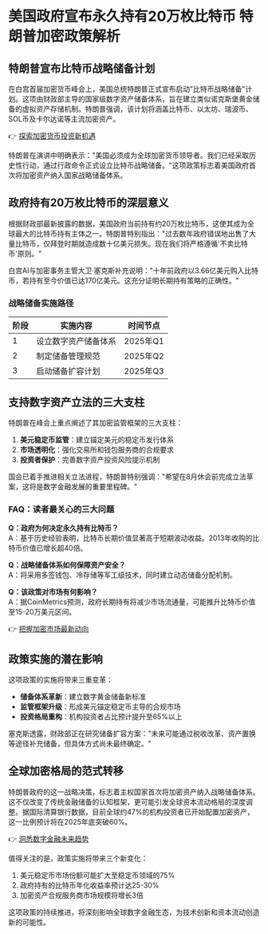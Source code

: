 # 美国政府宣布永久持有20万枚比特币 特朗普加密政策解析

## 特朗普宣布比特币战略储备计划

在白宫首届加密货币峰会上，美国总统特朗普正式宣布启动"比特币战略储备"计划。这项由财政部主导的国家级数字资产储备体系，旨在建立类似诺克斯堡黄金储备的虚拟资产存储机制。特朗普强调，该计划将涵盖比特币、以太坊、瑞波币、SOL币及卡尔达诺等主流加密资产。

👉 [探索加密货币投资新机遇](https://bit.ly/okx_welcome)

特朗普在演讲中明确表示："美国必须成为全球加密货币领导者。我们已经采取历史性行动，通过行政命令正式设立比特币战略储备。"这项政策标志着美国政府首次将加密资产纳入国家战略储备体系。

## 政府持有20万枚比特币的深层意义

根据财政部最新披露的数据，美国政府当前持有约20万枚比特币，这使其成为全球最大的比特币持有主体之一。特朗普特别指出："过去数年政府错误地出售了大量比特币，仅拜登时期就造成数十亿美元损失。现在我们将严格遵循'不卖比特币'原则。"

白宫AI与加密事务主管大卫·塞克斯补充说明："十年前政府以3.66亿美元购入比特币，若持有至今价值已达170亿美元。这充分证明长期持有策略的正确性。"

### 战略储备实施路径
| 阶段 | 实施内容 | 时间节点 |
|------|----------|----------|
| 1    | 设立数字资产储备体系 | 2025年Q1 |
| 2    | 制定储备管理规范 | 2025年Q2 |
| 3    | 启动储备扩容计划 | 2025年Q3 |

## 支持数字资产立法的三大支柱

特朗普在峰会上重点阐述了其加密监管框架的三大支柱：
1. **美元稳定币监管**：建立锚定美元的稳定币发行体系
2. **市场透明化**：强化交易所和钱包服务商的合规要求
3. **投资者保护**：完善数字资产投资风险提示机制

国会已着手推进相关立法进程，特朗普特别强调："希望在8月休会前完成立法草案，这将是数字金融发展的重要里程碑。"

### FAQ：读者最关心的三大问题

**Q：政府为何决定永久持有比特币？**  
A：基于历史经验表明，比特币长期价值显著高于短期波动收益。2013年收购的比特币价值已增长超40倍。

**Q：战略储备体系如何保障资产安全？**  
A：将采用多签钱包、冷存储等军工级技术，同时建立动态储备分配机制。

**Q：该政策对市场有何影响？**  
A：据CoinMetrics预测，政府长期持有将减少市场流通量，可能推升比特币价值至15-20万美元区间。

👉 [把握加密市场最新动向](https://bit.ly/okx_welcome)

## 政策实施的潜在影响

这项政策的实施将带来三重变革：
- **储备体系革新**：建立数字黄金储备新标准
- **监管框架升级**：形成美元锚定稳定币主导的合规市场
- **投资格局重构**：机构投资者占比预计提升至65%以上

塞克斯透露，财政部正在研究储备扩容方案："未来可能通过税收改革、资产置换等途径补充储备，但具体方式尚未最终确定。"

## 全球加密格局的范式转移

特朗普政府的这一战略决策，标志着主权国家首次将加密资产纳入战略储备体系。这不仅改变了传统金融储备的认知框架，更可能引发全球资本流动格局的深度调整。据国际清算银行数据，目前全球约47%的机构投资者已开始配置加密资产，这一比例预计将在2025年底突破60%。

👉 [洞悉数字金融未来趋势](https://bit.ly/okx_welcome)

值得关注的是，政策实施将带来三个新变化：
1. 美元稳定币市场份额可能扩大至稳定币领域的75%
2. 政府持有的比特币年化收益率预计达25-30%
3. 加密资产合规服务商市场规模将增长3倍

这项政策的持续推进，将深刻影响全球数字金融生态，为技术创新和资本流动创造新的可能性。